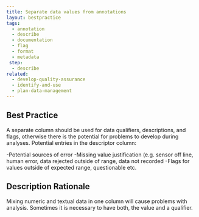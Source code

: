 ```yaml
---
title: Separate data values from annotations
layout: bestpractice
tags:
  - annotation
  - describe
  - documentation
  - flag
  - format
  - metadata
 step:
  - describe
related:
  - develop-quality-assurance
  - identify-and-use
  - plan-data-management
---
```


## Best Practice
A separate column should be used for data qualifiers, descriptions, and flags, otherwise there is the potential for problems to develop during analyses. Potential entries in the descriptor column:

-Potential sources of error
-Missing value justification (e.g. sensor off line, human error, data rejected outside of range, data not recorded
-Flags for values outside of expected range, questionable etc.

## Description Rationale
Mixing numeric and textual data in one column will cause problems with analysis. Sometimes it is necessary to have both, the value and a qualifier.
